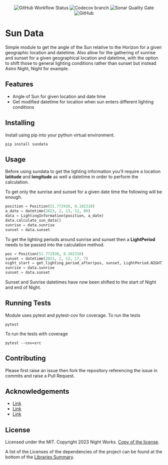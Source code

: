 <div align="center">

![GitHub Workflow Status](https://img.shields.io/github/actions/workflow/status/night-works/sundata/python-app.yml?style=for-the-badge)
![Codecov branch](https://img.shields.io/codecov/c/gh/night-works/sundata/main?style=for-the-badge)
![Sonar Quality Gate](https://img.shields.io/sonar/quality_gate/night-works_sundata?server=https%3A%2F%2Fsonarcloud.io&style=for-the-badge)
![GitHub](https://img.shields.io/github/license/night-works/sundata?color=gre&style=for-the-badge)

</div>

# Sun Data

Simple module to get the angle of the Sun relative to the Horizon for a given geographic location and datetime. Also
allow for the gathering of sunrise and sunset for a given geographical location and datetime, with the option to shift
those to general lighting conditions rather than sunset but instead Astro Night, Night for example.

## Features

- Angle of Sun for given location and date time
- Get modified datetime for location when sun enters different lighting conditions

## Installing

Install using pip into your python virtual environment.

```console
pip install sundata
```

## Usage

Before using sundata to get the lighting information you'll require a location __latitude__ and __longitude__ as well a
datetime in order to perform the calculation.

To get only the sunrise and sunset for a given date time the following will be enough.

```python
position = Position(51.772938, 0.102310)
a_date = datetime(2023, 2, 13, 12, 00)
data = LightingInformation(position, a_date)
data.calculate_sun_data()
sunrise = data.sunrise
sunset = data.sunset
```

To get the lighting periods around sunrise and sunset then a __LightPeriod__ needs to be passed into the calculation
method.

```python
pos = Position(51.772938, 0.102310)
sunset = datetime(2023, 2, 12, 17, 7)
night_start = get_lighting_period_after(pos, sunset, LightPeriod.NIGHT)
sunrise = data.sunrise
sunset = data.sunset
```

Sunset and Sunrise datetimes have now been shifted to the start of Night and end of Night.

## Running Tests

Module uses pytest and pytest-cov for coverage. To run the tests

```console
pytest 
```

To run the tests with coverage

```console
pytest --cov=src
```

## Contributing

Please first raise an issue then fork the repository referencing the issue in commits and raise a Pull Request.

## Acknowledgements

- [Link](https://example.com)
- [Link](https://example.com)
- [Link](https://example.com)

## License

Licensed under the MIT.
Copyright 2023 Night Works. [Copy of the license](LICENCE).

A list of the Licenses of the dependencies of the project can be found at
the bottom of the [Libraries Summary](https://libraries.io/pypi/sundata).


